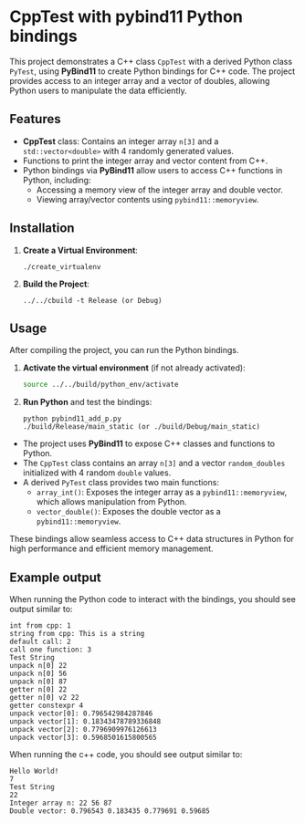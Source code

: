 # CppTest with pybind11 Python bindings

This project demonstrates a C++ class `CppTest` with a derived Python class `PyTest`, using **PyBind11** to create Python bindings for C++ code. The project provides access to an integer array and a vector of doubles, allowing Python users to manipulate the data efficiently.

## Features

- **CppTest** class: Contains an integer array `n[3]` and a `std::vector<double>` with 4 randomly generated values.
- Functions to print the integer array and vector content from C++.
- Python bindings via **PyBind11** allow users to access C++ functions in Python, including:
  - Accessing a memory view of the integer array and double vector.
  - Viewing array/vector contents using `pybind11::memoryview`.
  
## Installation

1. **Create a Virtual Environment**:

   ```
   ./create_virtualenv
   ```

2. **Build the Project**:

   ```
   ../../cbuild -t Release (or Debug) 
   ```

## Usage

After compiling the project, you can run the Python bindings.

1. **Activate the virtual environment** (if not already activated):

   ```bash
   source ../../build/python_env/activate 
   ```

2. **Run Python** and test the bindings:

   ```
   python pybind11_add_p.py
   ./build/Release/main_static (or ./build/Debug/main_static)
   ```

- The project uses **PyBind11** to expose C++ classes and functions to Python.
- The `CppTest` class contains an array `n[3]` and a vector `random_doubles` initialized with 4 random `double` values.
- A derived `PyTest` class provides two main functions:
  - `array_int()`: Exposes the integer array as a `pybind11::memoryview`, which allows manipulation from Python.
  - `vector_double()`: Exposes the double vector as a `pybind11::memoryview`.
  
These bindings allow seamless access to C++ data structures in Python for high performance and efficient memory management.

## Example output

When running the Python code to interact with the bindings, you should see output similar to:

```
int from cpp: 1
string from cpp: This is a string
default call: 2
call one function: 3
Test String
unpack n[0] 22
unpack n[0] 56
unpack n[0] 87
getter n[0] 22
getter n[0] v2 22
getter constexpr 4
unpack vector[0]: 0.796542984287846
unpack vector[1]: 0.18343478789336848
unpack vector[2]: 0.7796909976126613
unpack vector[3]: 0.5968501615800565
```

When running the c++ code, you should see output similar to:

```
Hello World!
7
Test String
22
Integer array n: 22 56 87 
Double vector: 0.796543 0.183435 0.779691 0.59685 
```
